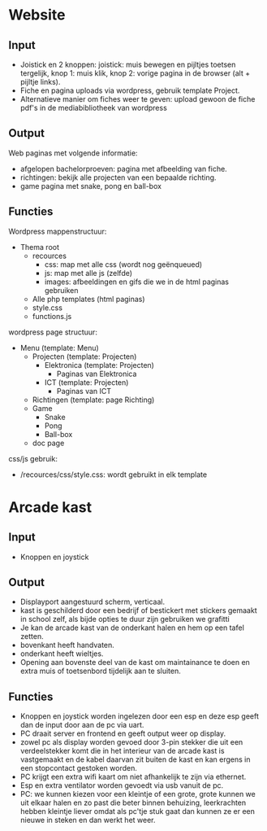 # Website
## Input
- Joistick en 2 knoppen: joistick: muis bewegen en pijltjes toetsen tergelijk, knop 1: muis klik, knop 2: vorige pagina in de browser (alt + pijltje links).
- Fiche en pagina uploads via wordpress, gebruik template Project.
- Alternatieve manier om fiches weer te geven: upload gewoon de fiche pdf's in de mediabibliotheek van wordpress

## Output
Web paginas met volgende informatie:
- afgelopen bachelorproeven: pagina met afbeelding van fiche.
- richtingen: bekijk alle projecten van een bepaalde richting.
- game pagina met snake, pong en ball-box

## Functies
Wordpress mappenstructuur:
- Thema root
    - recources
        - css: map met alle css (wordt nog geënqueued)
        - js: map met alle js (zelfde)
        - images: afbeeldingen en gifs die we in de html paginas gebruiken
    - Alle php templates (html paginas)
    - style.css
    - functions.js
    
    
wordpress page structuur:
- Menu (template: Menu)
    - Projecten (template: Projecten)
        - Elektronica (template: Projecten)
            - Paginas van Elektronica
        - ICT (template: Projecten)
            - Paginas van ICT
    - Richtingen (template: page Richting)
    - Game
        - Snake
        - Pong
        - Ball-box
    - doc page     

css/js gebruik:
- /recources/css/style.css: wordt gebruikt in elk template

# Arcade kast
## Input
- Knoppen en joystick

## Output
- Displayport aangestuurd scherm, verticaal.
- kast is geschilderd door een bedrijf of bestickert met stickers gemaakt in school zelf, als bijde opties te duur zijn gebruiken we grafitti
- Je kan de arcade kast van de onderkant halen en hem op een tafel zetten.
- bovenkant heeft handvaten.
- onderkant heeft wieltjes.
- Opening aan bovenste deel van de kast om maintainance te doen en extra muis of toetsenbord tijdelijk aan te sluiten. 

## Functies
- Knoppen en joystick worden ingelezen door een esp en deze esp geeft dan de input door aan de pc via uart.
- PC draait server en frontend en geeft output weer op display.
- zowel pc als display worden gevoed door 3-pin stekker die uit een verdeelstekker komt die in het interieur van de arcade kast is vastgemaakt en de kabel daarvan zit buiten de kast en kan ergens in een stopcontact gestoken worden.
- PC krijgt een extra wifi kaart om niet afhankelijk te zijn via ethernet.
- Esp en extra ventilator worden gevoedt via usb vanuit de pc.
- PC: we kunnen kiezen voor een kleintje of een grote, grote kunnen we uit elkaar halen en zo past die beter binnen behuizing, leerkrachten hebben kleintje liever omdat als pc'tje stuk gaat dan kunnen ze er een nieuwe in steken en dan werkt het weer.
